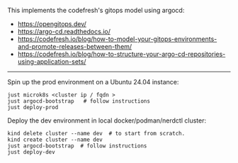 This implements the codefresh's gitops model using argocd:
- https://opengitops.dev/
- https://argo-cd.readthedocs.io/
- https://codefresh.io/blog/how-to-model-your-gitops-environments-and-promote-releases-between-them/
- https://codefresh.io/blog/how-to-structure-your-argo-cd-repositories-using-application-sets/

---

Spin up the prod environment on a Ubuntu 24.04 instance:

```shell
just microk8s <cluster ip / fqdn >
just argocd-bootstrap   # follow instructions
just deploy-prod
```

Deploy the dev environment in local docker/podman/nerdctl cluster:
```shell
kind delete cluster --name dev  # to start from scratch.
kind create cluster --name dev
just argocd-bootstrap  # follow instructions
just deploy-dev
```
